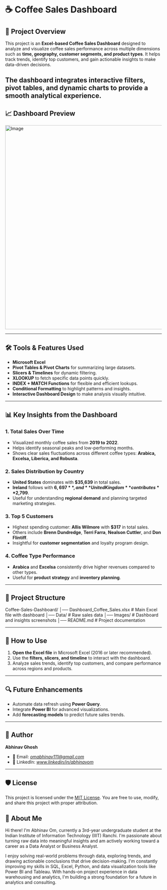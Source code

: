 # ☕ Coffee Sales Dashboard  

## 📌 Project Overview  
This project is an **Excel-based Coffee Sales Dashboard** designed to analyze and visualize coffee sales performance across multiple dimensions such as **time, geography, customer segments, and product types**. It helps track trends, identify top customers, and gain actionable insights to make data-driven decisions.  

The dashboard integrates **interactive filters**, **pivot tables**, and **dynamic charts** to provide a smooth analytical experience.  
---

## 📈 Dashboard Preview  
<img width="1226" height="655" alt="Image" src="https://github.com/user-attachments/assets/6f1fd609-0cca-466d-aff7-4bf833798cef" />

---

## 🛠️ Tools & Features Used  
- **Microsoft Excel**  
- **Pivot Tables & Pivot Charts** for summarizing large datasets.  
- **Slicers & Timelines** for dynamic filtering.  
- **XLOOKUP** to fetch specific data points quickly.  
- **INDEX + MATCH Functions** for flexible and efficient lookups.  
- **Conditional Formatting** to highlight patterns and insights.  
- **Interactive Dashboard Design** to make analysis visually intuitive.  

---

## 📊 Key Insights from the Dashboard  

### **1. Total Sales Over Time**  
- Visualized monthly coffee sales from **2019 to 2022**.  
- Helps identify seasonal peaks and low-performing months.  
- Shows clear sales fluctuations across different coffee types: **Arabica, Excelsa, Liberica, and Robusta**.  

### **2. Sales Distribution by Country**  
- **United States** dominates with **$35,639** in total sales.  
- **Ireland** follows with **$6,697**, and **United Kingdom** contributes **$2,799**.  
- Useful for understanding **regional demand** and planning targeted marketing strategies.  

### **3. Top 5 Customers**  
- Highest spending customer: **Allis Wilmore** with **$317** in total sales.  
- Others include **Brenn Dundredge**, **Terri Farra**, **Nealson Cuttler**, and **Don Flintiff**.  
- Insightful for **customer segmentation** and loyalty program design.  

### **4. Coffee Type Performance**  
- **Arabica** and **Excelsa** consistently drive higher revenues compared to other types.  
- Useful for **product strategy** and **inventory planning**.  

---

## 📂 Project Structure  
Coffee-Sales-Dashboard/
│── Dashboard_Coffee_Sales.xlsx # Main Excel file with dashboard
│── Data/ # Raw sales data
│── Images/ # Dashboard and insights screenshots
│── README.md # Project documentation

---

## 🚀 How to Use  
1. **Open the Excel file** in Microsoft Excel (2016 or later recommended).  
2. Use the **filters, slicers, and timeline** to interact with the dashboard.  
3. Analyze sales trends, identify top customers, and compare performance across regions and products.  

---

## 🔍 Future Enhancements  
- Automate data refresh using **Power Query**.  
- Integrate **Power BI** for advanced visualizations.  
- Add **forecasting models** to predict future sales trends.  

---

## 📢 Author  
**Abhinav Ghosh**  
- 📧 Email: *omabhinav111@gmail.com*  
- 💼 LinkedIn: *www.linkedin/in/abhinavom*  

---
## 🛡️ License

This project is licensed under the [MIT License](LICENSE). You are free to use, modify, and share this project with proper attribution.

## 🌟 About Me

Hi there! I'm Abhinav Om, currently a 3rd-year undergraduate student at the Indian Institute of Information Technology (IIIT) Ranchi.
I'm passionate about turning raw data into meaningful insights and am actively working toward a career as a Data Analyst or Business Analyst.

I enjoy solving real-world problems through data, exploring trends, and drawing actionable conclusions that drive decision-making.
I'm constantly improving my skills in SQL, Excel, Python, and data visualization tools like Power BI and Tableau.
With hands-on project experience in data warehousing and analytics, I'm building a strong foundation for a future in analytics and consulting.
